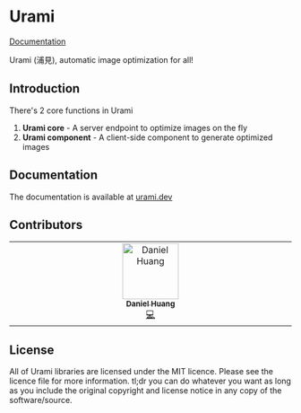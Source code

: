# Urami

[Documentation](https://urami.dev)

Urami (浦見), automatic image optimization for all!

## Introduction

There's 2 core functions in Urami

1. **Urami core** - A server endpoint to optimize images on the fly
2. **Urami component** - A client-side component to generate optimized images

## Documentation

The documentation is available at [urami.dev](https://urami.dev)

## Contributors

<!-- ALL-CONTRIBUTORS-LIST:START - Do not remove or modify this section -->
<!-- prettier-ignore-start -->
<!-- markdownlint-disable -->
<table>
  <tbody>
    <tr>
      <td align="center" valign="top" width="14.28%"><a href="https://dan.onl"><img src="https://avatars.githubusercontent.com/u/27079662?v=4?s=100" width="100px;" alt="Daniel Huang"/><br /><sub><b>Daniel Huang</b></sub></a><br /><a href="#code-cubedhuang" title="Code">💻</a></td>
    </tr>
  </tbody>
</table>

<!-- markdownlint-restore -->
<!-- prettier-ignore-end -->

<!-- ALL-CONTRIBUTORS-LIST:END -->

## License

All of Urami libraries are licensed under the MIT licence. Please see the licence file for more information. tl;dr you can do whatever you want as long as you include the original copyright and license notice in any copy of the software/source.
